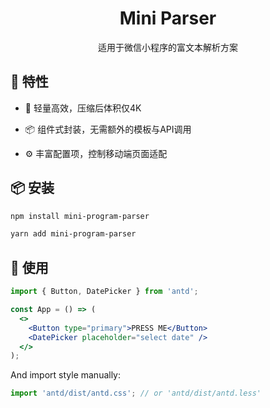 <h1 align="center">Mini Parser</h1>

<div align="center">适用于微信小程序的富文本解析方案</div>

## 🎉 特性

- 🎈 轻量高效，压缩后体积仅4K

- 📦 组件式封装，无需额外的模板与API调用

- ⚙️ 丰富配置项，控制移动端页面适配

## 📦 安装

```bash
npm install mini-program-parser
```

```bash
yarn add mini-program-parser
```


## 🔨 使用

```jsx
import { Button, DatePicker } from 'antd';

const App = () => (
  <>
    <Button type="primary">PRESS ME</Button>
    <DatePicker placeholder="select date" />
  </>
);
```

And import style manually:

```jsx
import 'antd/dist/antd.css'; // or 'antd/dist/antd.less'
```



